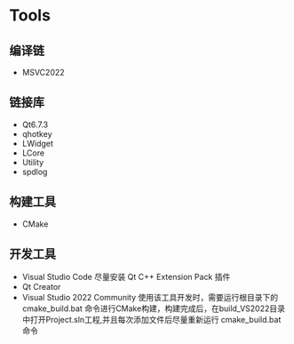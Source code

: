 # Tools

## 编译链

- MSVC2022

## 链接库

- Qt6.7.3
- qhotkey
- LWidget
- LCore
- Utility
- spdlog

## 构建工具

- CMake

## 开发工具

- Visual Studio Code 尽量安装 Qt C++ Extension Pack 插件
- Qt Creator
- Visual Studio 2022 Community 使用该工具开发时，需要运行根目录下的 cmake_build.bat 命令进行CMake构建，构建完成后，在build_VS2022目录中打开Project.sln工程,并且每次添加文件后尽量重新运行 cmake_build.bat 命令
